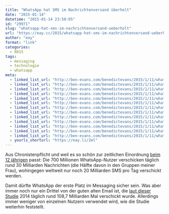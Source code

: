 ```yaml
---
title: "WhatsApp hat SMS im Nachrichtenversand überholt"
date: "2015-01-14"
datetime: "2015-01-14 23:58:05"
id: "29971"
slug: "whatsapp-hat-sms-im-nachrichtenversand-ueberholt"
url: "https://eay.cc/2015/whatsapp-hat-sms-im-nachrichtenversand-ueberholt/"
author: "eay"
format: "link"
categories:
  - 0815
tags:
  - messaging
  - technologie
  - whatsapp
meta:
  - linked_list_url: "http://ben-evans.com/benedictevans/2015/1/11/whatsapp-sails-past-sms-but-where-does-messaging-go-next"
  - linked_list_url: "http://ben-evans.com/benedictevans/2015/1/11/whatsapp-sails-past-sms-but-where-does-messaging-go-next"
  - linked_list_url: "http://ben-evans.com/benedictevans/2015/1/11/whatsapp-sails-past-sms-but-where-does-messaging-go-next"
  - linked_list_url: "http://ben-evans.com/benedictevans/2015/1/11/whatsapp-sails-past-sms-but-where-does-messaging-go-next"
  - linked_list_url: "http://ben-evans.com/benedictevans/2015/1/11/whatsapp-sails-past-sms-but-where-does-messaging-go-next"
  - linked_list_url: "http://ben-evans.com/benedictevans/2015/1/11/whatsapp-sails-past-sms-but-where-does-messaging-go-next"
  - linked_list_url: "http://ben-evans.com/benedictevans/2015/1/11/whatsapp-sails-past-sms-but-where-does-messaging-go-next"
  - linked_list_url: "http://ben-evans.com/benedictevans/2015/1/11/whatsapp-sails-past-sms-but-where-does-messaging-go-next"
  - linked_list_url: "http://ben-evans.com/benedictevans/2015/1/11/whatsapp-sails-past-sms-but-where-does-messaging-go-next"
  - linked_list_url: "http://ben-evans.com/benedictevans/2015/1/11/whatsapp-sails-past-sms-but-where-does-messaging-go-next"
  - linked_list_url: "http://ben-evans.com/benedictevans/2015/1/11/whatsapp-sails-past-sms-but-where-does-messaging-go-next"
  - linked_list_url: "http://ben-evans.com/benedictevans/2015/1/11/whatsapp-sails-past-sms-but-where-does-messaging-go-next"
  - linked_list_url: "http://ben-evans.com/benedictevans/2015/1/11/whatsapp-sails-past-sms-but-where-does-messaging-go-next"
  - yourls_shorturl: "https://eay.li/2ml"
---
```


Aus Chronistenpflicht und weil es so schön zur zeitlichen Einordnung [beim 12 jährigen](//eay.cc/2015/12-jahre/) passt: Die 700 Millionen WhatsApp-Nutzer verschicken täglich rund 30 Milliarden Nachrichten (die Hälfte davon in den Gruppen meiner Frau), wohingegen weltweit nur noch 20 Milliarden SMS pro Tag verschickt werden.

Damit dürfte WhatsApp der erste Platz im Messaging sicher sein. Was aber immer noch nur ein Drittel von der guten alten Email ist, die [laut dieser Studie](http://www.radicati.com/wp/wp-content/uploads/2014/01/Email-Statistics-Report-2014-2018-Executive-Summary.pdf) 2014 täglich rund 108,7 Milliarden Mal verschickt wurde. Allerdings immer weniger von einzelnen Nutzern verwendet wird, wie die Studie weiterhin feststellt.
